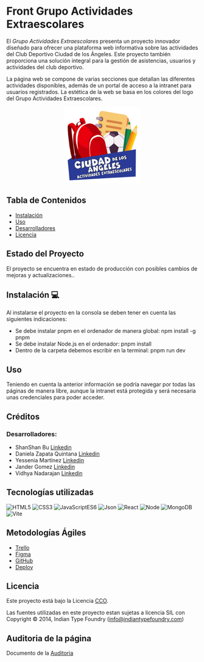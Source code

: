 # Front Grupo Actividades Extraescolares

El *Grupo Actividades Extraescolares* presenta un proyecto innovador diseñado para ofrecer una plataforma web informativa sobre las actividades del Club Deportivo Ciudad de los Ángeles. Este proyecto también proporciona una solución integral para la gestión de asistencias, usuarios y actividades del club deportivo.

La página web se compone de varias secciones que detallan las diferentes actividades disponibles, además de un portal de acceso a la intranet para usuarios registrados. La estética de la web se basa en los colores del logo del Grupo Actividades Extraescolares.


<p align="center">
  <img src="public/logo.png" alt="Grupo Actividades ExtrasEscolares" width="200" height="200">
</p>


## Tabla de Contenidos

- [Instalación](#instalación)
- [Uso](#uso)
- [Desarrolladores](#desarrolladores)
- [Licencia](#licencia)

## Estado del Proyecto
El proyecto se encuentra en estado de producción con posibles cambios de mejoras y actualizaciones..

## Instalación 💻
 Al instalarse el proyecto en la consola se deben tener en cuenta las siguientes indicaciones: <br>
- Se debe instalar pnpm en el ordenador de manera global: npm install -g pnpm
- Se debe instalar Node.js en el ordenador: pnpm install
- Dentro de la carpeta debemos escribir en la terminal: pnpm run dev


## Uso

Teniendo en cuenta la anterior información se podría navegar por todas las páginas de manera libre, aunque la intranet está protegida y será necesaria unas credenciales para poder acceder.

## Créditos

### Desarrolladores:
- ShanShan Bu [Linkedin](https://www.linkedin.com/in/shanshan-bu/)
- Daniela Zapata Quintana [Linkedin](https://www.linkedin.com/in/danielazapataquintana/)
- Yessenia Martínez [Linkedin](https://www.linkedin.com/in/yessenia-miranda-martinez/)
- Jander Gomez [Linkedin](https://www.linkedin.com/in/jandergomezbarrueta/)
- Vidhya Nadarajan
 [Linkedin](https://www.linkedin.com/in/vidhya-nadarajan-06a340284/)



## Tecnologías utilizadas

![HTML5](https://img.shields.io/badge/HTML-5-green) 
![CSS3](https://img.shields.io/badge/CSS-3-blue) 
![JavaScriptES6](https://img.shields.io/badge/JavaScript-ES6-orange) 
![Json](https://img.shields.io/badge/Json-purple)
![React](https://img.shields.io/badge/React%20-%2018.1%20-%20yellow)
![Node](https://img.shields.io/badge/Nodejs-v20-black)
![MongoDB](https://img.shields.io/badge/MongoDB-v7-02E12E)
![Vite](https://img.shields.io/badge/Vite-15-%20brown)



## Metodologías Ágiles
- <a href="https://trello.com/invite/b/7vUFwRF3/ATTId577aeac3dc017cea2bd4976a4a253b8EED8DA35/proyecto-final"> Trello </a> </br> 
- <a href="https://www.figma.com/design/jzLjPd7euVQiLo390r2LSm/Proyecto-Final---Actividades-Extraescolares?node-id=0-1&t=A50MNfyEznANaHcd-1"> Figma </a> </br>
- <a href="https://github.com/WEB-AMPA">GitHub</a> </br>
- <a href="https://ciudadangelescd.netlify.app/">Deploy</a>

## Licencia

Este proyecto está bajo la Licencia [CCO](LICENSE).

Las fuentes utilizadas en este proyecto estan sujetas a licencia SIL con Copyright &copy; 2014, Indian Type Foundry (info@indiantypefoundry.com)


## Auditoria de la página
Documento de la <a href="https://docs.google.com/document/d/1DCitY6bdP-OATygXNuJkQNOHDs2ysGejdwPJjzjWZ1s/edit?usp=sharing">Auditoria</a>